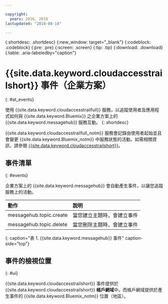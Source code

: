 ```yaml
---

copyright:
  years: 2016, 2018
lastupdated: "2018-08-14"

---
```


{:shortdesc: .shortdesc}
{:new_window: target="_blank"}
{:codeblock: .codeblock}
{:pre: .pre}
{:screen: .screen}
{:tip: .tip}
{:download: .download}
{:table: .aria-labeledby="caption"}

<!-- Name your file `at-events.md` and include it in the Reference nav group in your toc file. -->

# {{site.data.keyword.cloudaccesstrailshort}} 事件（企業方案）
{: #at_events}

使用 {{site.data.keyword.cloudaccesstrailfull}} 服務，以追蹤使用者及應用程式如何與 {{site.data.keyword.Bluemix}} 之企業方案上的 {{site.data.keyword.messagehub}} 服務互動。
{: shortdesc}

{{site.data.keyword.cloudaccesstrailfull_notm}} 服務會記錄由使用者起始並且會變更 {{site.data.keyword.Bluemix_notm}} 中服務狀態的活動。如需相關資訊，請參閱 [{{site.data.keyword.cloudaccesstrailshort}}](/docs/services/cloud-activity-tracker/index.html#getting-started-with-cla)。

<!-- You can create different sections to group events by area. -->

## 事件清單
{: #events}

<!-- Make sure you introduce the table with a detailed description that immediately precedes it. For example, see https://console.bluemix.net/docs/services/cloud-activity-tracker/services/at_events_cf.html#catalog. -->

企業方案上的 {{site.data.keyword.messagehub}} 會自動產生事件，以讓您追蹤服務上的活動。

|動作|說明|
|:-------|:------------|
| messagehub.topic.create |當您建立主題時，會建立事件|
| messagehub.topic.delete |當您刪除主題時，會建立事件|
{: caption="表 1. {{site.data.keyword.messagehub}} 事件" caption-side="top"}

## 事件的檢視位置
{: #ui}

<!-- For example, choose one of the following two options. -->

<!-- Option 2: Add the following sentence if your service sends events to the account domain. -->

{{site.data.keyword.cloudaccesstrailshort}} 事件提供於 {{site.data.keyword.cloudaccesstrailshort}} **帳戶網域**中，而帳戶網域提供於產生事件的 {{site.data.keyword.Bluemix_notm}} 位置（地區）。










